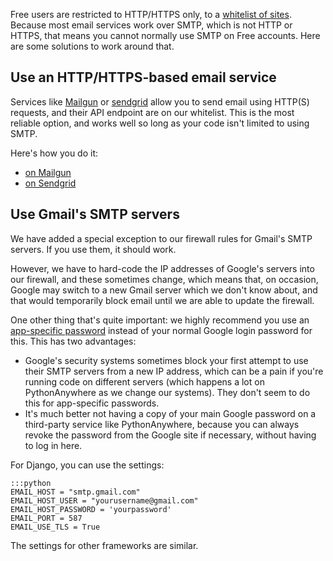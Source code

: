 <!--
.. title: SMTP for free users
.. slug: SMTPForFreeUsers
.. date: 2015-05-13 14:35:28 UTC+01:00
.. tags:
.. category:
.. link:
.. description:
.. type: text
-->

Free users are restricted to HTTP/HTTPS only, to a
[whitelist of sites](https://www.pythonanywhere.com/whitelist/). Because
most email services work over SMTP, which is not HTTP or HTTPS, that means you
cannot normally use SMTP on Free accounts.  Here are some solutions to work around
that.


## Use an HTTP/HTTPS-based email service

Services like [Mailgun](http://mailgun.com/) or
[sendgrid](https://sendgrid.com/) allow you to send email using HTTP(S)
requests, and their API endpoint are on our whitelist.  This is the most
reliable option, and works well so long as your code isn't limited to using
SMTP.

Here's how you do it:
* [on Mailgun](https://documentation.mailgun.com/en/latest/quickstart-sending.html#how-to-start-sending-email)
* [on Sendgrid](https://docs.sendgrid.com/api-reference/mail-send/mail-send)


## Use Gmail's SMTP servers

We have added a special exception to our firewall rules for Gmail's SMTP
servers. If you use them, it should work.

However, we have to hard-code the IP addresses of Google's servers into our
firewall, and these sometimes change, which means that, on occasion, Google may
switch to a new Gmail server which we don't know about, and that would
temporarily block email until we are able to update the firewall.

One other thing that's quite important: we highly recommend you use an
[app-specific password](/pages/GmailAppSpecificPasswords)
instead of your normal Google login password for this.  This has two advantages:

 * Google's security systems sometimes block your first attempt to use their SMTP servers from a new IP address, which can be a pain if you're running code on different servers (which happens a lot on PythonAnywhere as we change our systems).  They don't seem to do this for app-specific passwords.
 * It's much better not having a copy of your main Google password on a third-party service like PythonAnywhere, because you can always revoke the password from the Google site if necessary, without having to log in here.

For Django, you can use the settings:

    :::python
    EMAIL_HOST = "smtp.gmail.com"
    EMAIL_HOST_USER = "yourusername@gmail.com"
    EMAIL_HOST_PASSWORD = 'yourpassword'
    EMAIL_PORT = 587
    EMAIL_USE_TLS = True

The settings for other frameworks are similar.

